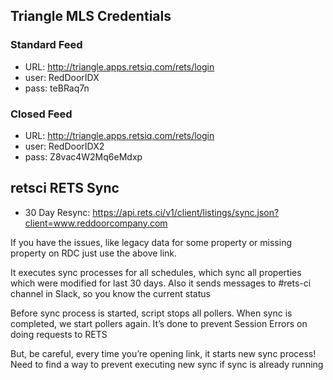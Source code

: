 ## Triangle MLS Credentials

### Standard Feed
* URL: http://triangle.apps.retsiq.com/rets/login
* user: RedDoorIDX
* pass: teBRaq7n

### Closed Feed
* URL: http://triangle.apps.retsiq.com/rets/login
* user: RedDoorIDX2
* pass: Z8vac4W2Mq6eMdxp

## retsci RETS Sync
* 30 Day Resync: https://api.rets.ci/v1/client/listings/sync.json?client=www.reddoorcompany.com 

If you have the issues, like legacy data for some property or missing property on RDC just use the above link.

It executes sync processes for all schedules, which sync all properties which were modified for last 30 days. Also it sends messages to #rets-ci channel in Slack, so you know the current status

Before sync process is started, script stops all pollers. When sync is completed, we start pollers again. It’s done to prevent Session Errors on doing requests to RETS

But, be careful, every time you’re opening link, it starts new sync process! Need to find a way to prevent executing new sync if sync is already running